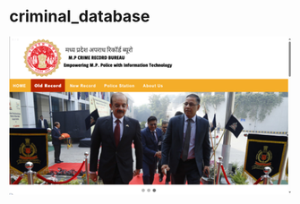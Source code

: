 # criminal_database
<img src="https://github.com/AnandPatelP217/criminal_database/blob/main/preview%20(home%201).png" alt="image">
